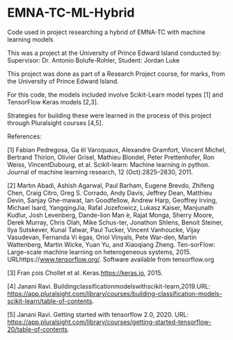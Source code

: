 # EMNA-TC-ML-Hybrid
Code used in project researching a hybrid of EMNA-TC with machine learning models

This was a project at the University of Prince Edward Island conducted by:
Supervisor: Dr. Antonio Bolufe-Rohler, 
Student: Jordan Luke

This project was done as part of a Research Project course, for marks, from the University of Prince Edward Island.

For this code, the models included involve Scikit-Learn model types [1] and TensorFlow Keras models [2,3].

Strategies for building these were learned in the process of this project through Pluralsight courses [4,5].



References:

[1] Fabian Pedregosa, Ga ̈el Varoquaux, Alexandre Gramfort, Vincent Michel, Bertrand Thirion, Olivier Grisel, Mathieu Blondel, Peter Prettenhofer, Ron Weiss, VincentDubourg,  et  al.   Scikit-learn:   Machine  learning  in  python. Journal  of  machine learning research, 12 (Oct):2825–2830, 2011.

[2] Martın Abadi, Ashish Agarwal, Paul Barham, Eugene Brevdo, Zhifeng Chen, Craig Citro, Greg S. Corrado, Andy Davis, Jeffrey Dean, Matthieu Devin, Sanjay Ghe-mawat,  Ian  Goodfellow,  Andrew  Harp,  Geoffrey  Irving,  Michael  Isard,  YangqingJia, Rafal Jozefowicz, Lukasz Kaiser, Manjunath Kudlur, Josh Levenberg, Dande-lion Man ́e, Rajat Monga, Sherry Moore, Derek Murray, Chris Olah, Mike Schus-ter, Jonathon Shlens, Benoit Steiner, Ilya Sutskever, Kunal Talwar, Paul Tucker, Vincent Vanhoucke, Vijay Vasudevan, Fernanda Vi ́egas, Oriol Vinyals, Pete War-den,  Martin  Wattenberg,  Martin  Wicke,  Yuan  Yu,  and  Xiaoqiang  Zheng.   Ten-sorFlow:   Large-scale  machine  learning  on  heterogeneous  systems,  2015. URLhttps://www.tensorflow.org/.  Software available from tensorflow.org

[3] Fran ̧cois Chollet et al.  Keras.https://keras.io, 2015.

[4] Janani Ravi. Buildingclassificationmodelswithscikit-learn,2019.URL: https://app.pluralsight.com/library/courses/building-classification-models-scikit-learn/table-of-contents.

[5] Janani Ravi. Getting started with tensorflow 2.0, 2020. URL: https://app.pluralsight.com/library/courses/getting-started-tensorflow-20/table-of-contents.
